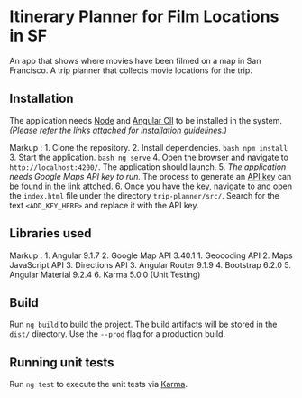 # Itinerary Planner for Film Locations in SF

An app that shows where movies have been filmed on a map in San Francisco. A trip planner that collects movie locations for the trip.

## Installation

The application needs [Node](https://nodejs.org/en/download/) and [Angular ClI](https://cli.angular.io/) to be installed in the system. *(Please refer the links attached for installation guidelines.)*

 Markup : 1. Clone the repository.
          2. Install dependencies.
			```bash
			npm install
			```
		  3. Start the application.
			```bash
			ng serve```
		  4. Open the browser and navigate to `http://localhost:4200/`. The application should launch. 
		  5. *The application needs Google Maps API key to run.* The process to generate an [API key](https://developers.google.com/maps/documentation/javascript/get-api-key) can be found in the link attched.
		  6. Once you have the key, navigate to and open the `index.html` file under the directory `trip-planner/src/`. Search for the text `<ADD_KEY_HERE>` and replace it with the API key.
		  
## Libraries used

Markup : 1. Angular 9.1.7
		 2. Google Map API 3.40.1
			1. Geocoding API
			2. Maps JavaScript API
			3. Directions API
		 3. Angular Router 9.1.9
		 4. Bootstrap 6.2.0
		 5. Angular Material 9.2.4
		 6. Karma 5.0.0 (Unit Testing)

## Build

Run `ng build` to build the project. The build artifacts will be stored in the `dist/` directory. Use the `--prod` flag for a production build.

## Running unit tests

Run `ng test` to execute the unit tests via [Karma](https://karma-runner.github.io).
